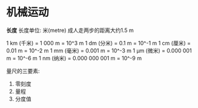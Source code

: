 # 机械运动

**长度**
长度单位: 米(metre) 
成人走两步的距离大约1.5 m

1 km (千米) = 1 000 m = 10^3 m
1 dm (分米) = 0.1 m = 10^-1 m
1 cm (厘米) = 0.01 m = 10^-2 m
1 mm (毫米) = 0.001 m = 10^-3 m
1 μm (微米) = 0.000 001 m = 10^-6 m
1 nm (纳米) = 0.000 000 001 m = 10^-9 m

量尺的三要素:
1. 零刻度
2. 量程
3. 分度值







